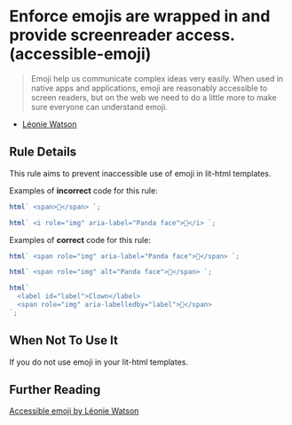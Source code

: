 # Enforce emojis are wrapped in <span> and provide screenreader access. (accessible-emoji)

> Emoji help us communicate complex ideas very easily. When used in native apps and applications, emoji are reasonably accessible to screen readers, but on the web we need to do a little more to make sure everyone can understand emoji.

- [Léonie Watson](https://tink.uk/accessible-emoji/)

## Rule Details

This rule aims to prevent inaccessible use of emoji in lit-html templates.

Examples of **incorrect** code for this rule:

```js
html` <span>🐼</span> `;
```

```js
html` <i role="img" aria-label="Panda face">🐼</i> `;
```

Examples of **correct** code for this rule:

```js
html` <span role="img" aria-label="Panda face">🐼</span> `;
```

```js
html` <span role="img" alt="Panda face">🐼</span> `;
```

```js
html`
  <label id="label">Clown</label>
  <span role="img" aria-labelledby="label">🤡</span>
`;
```

## When Not To Use It

If you do not use emoji in your lit-html templates.

## Further Reading

[Accessible emoji by Léonie Watson](https://tink.uk/accessible-emoji/)
